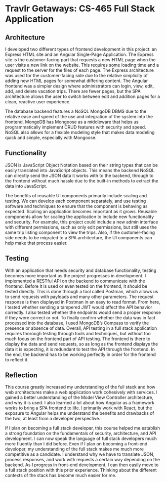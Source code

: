 # Travlr Getaways: CS-465 Full Stack Application

## Architecture

I developed two different types of frontend development in this project: an Express HTML site and an Angular Single-Page Application. The Express site is the customer-facing part that requests a new HTML page when the user visits a new link on the website. This requires some loading time and a request to the server for the files of each page. The Express architecture was used for the customer-facing side due to the relative simplicity of adding new HTML pages for somewhat differing content. The Angular frontend was a simpler design where administrators can login, view, edit, add, and delete vacation trips. There are fewer pages, but the SPA architecture allows the user to switch between edit and addition pages for a clean, reactive user experience. 

The database backend features a NoSQL MongoDB DBMS due to the relative ease and speed of the use and integration of the system into the frontend. MongoDB has Mongoose as a middleware that helps us programmatically implement CRUD features with security and speed. NoSQL also allows for a flexible modeling style that makes data modeling quick and simple, especially with Mongoose.

## Functionality

JSON is JavaScript Object Notation based on their string types that can be easily translated into JavaScript objects. This means the backend NoSQL can directly send the JSON data it works with to the backend, through to the frontend without much hassle due to the built-in methods to extract the data into JavaScript. 

The benefits of reusable UI components primarily include scaling and testing. We can develop each component separately, and use testing software and techniques to ensure that the component is behaving as expected. Scaling an application becomes important as it grows. Reusable components allow for scaling the application to include new functionality and security. For example, this project could include a new admin interface with different permissions, such as only edit permissions, but still uses the same trip listing component to view the trips. Also, if the customer-facing side needs to be migrated to a SPA architecture, the UI components can help make that process easier. 

## Testing

With an application that needs security and database functionality, testing becomes more important as the project progresses in development. I implemented a RESTful API on the backend to communicate with the frontend. Before it is used or even tested on the frontend, it should be tested directly. This is done through a tool called Postman, which allows us to send requests with payloads and many other parameters. The request response is then displayed in Postman in an easy to read format. From here, I tested whether sending a tampered JWT would affect the API behavior correctly. I also tested whether the endpoints would send a proper response if they were correct or not. To finally confirm whether the data was in fact processed into the database, I used MongoDB’s Compass to verify the presence or absence of data. Overall, API testing in a full stack application requires thorough testing through tools and techniques, but without too much focus on the frontend part of API testing. The frontend is there to display the data and send requests, so as long as the frontend displays the data it is expecting, it is redundant to test the API through the frontend. In the end, the backend has to be working perfectly in order for the frontend to reflect it. 

## Reflection

This course greatly increased my understanding of the full stack and how web architectures make a web application work cohesively with services. I gained a better understanding of the Model View Controller architecture, and why it is used. I also learned a lot about how Angular as a framework works to bring a SPA frontend to life. I primarily work with React, but the exposure to Angular helps me understand the benefits and drawbacks of the two, at least from a developer perspective. 


If I plan on becoming a full stack developer, this course helped me establish a strong foundation on the fundamentals of security, architecture, and API development. I can now speak the language of full stack developers much more fluently than I did before. Even if I plan on becoming a front-end developer, my understanding of the full stack makes me much more competitive as a candidate. I understand why we have to translate JSON, process responses, and work with requests a certain way depending on the backend. As I progress in front-end development, I can then easily move to a full stack position with this prior experience. Thinking about the different contexts of the stack has become much easier for me.

